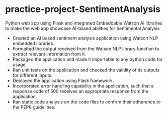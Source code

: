 # practice-project-SentimentAnalysis
Python web app using Flask and integrated Embeddable Watson AI libraries to make the web app showcase AI-based abilities for Sentimental Analysis

- Created an AI based sentiment analysis application using Watson NLP embedded libraries.
- Formatted the output received from the Watson NLP library function to extract relevant information from it.
- Packaged the application and made it importable to any python code for usage.
- Ran unit tests on the application and checked the validity of its outputs for different inputs.
- Deployed the application using Flask framework.
- Incorporated error handling capability in the application, such that a response code of 500 receives an appropriate response from the application.
- Ran static code analysis on the code files to confirm their adherence to the PEP8 guidelines.
